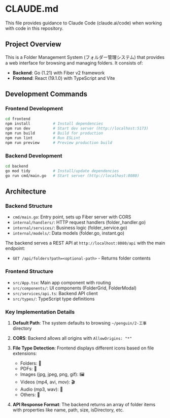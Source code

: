 # CLAUDE.md

This file provides guidance to Claude Code (claude.ai/code) when working with code in this repository.

## Project Overview

This is a Folder Management System (フォルダー管理システム) that provides a web interface for browsing and managing folders. It consists of:
- **Backend**: Go (1.21) with Fiber v2 framework
- **Frontend**: React (19.1.0) with TypeScript and Vite

## Development Commands

### Frontend Development
```bash
cd frontend
npm install          # Install dependencies
npm run dev          # Start dev server (http://localhost:5173)
npm run build        # Build for production
npm run lint         # Run ESLint
npm run preview      # Preview production build
```

### Backend Development
```bash
cd backend
go mod tidy          # Install/update dependencies
go run cmd/main.go   # Start server (http://localhost:8080)
```

## Architecture

### Backend Structure
- `cmd/main.go`: Entry point, sets up Fiber server with CORS
- `internal/handlers/`: HTTP request handlers (folder_handler.go)
- `internal/services/`: Business logic (folder_service.go)
- `internal/models/`: Data models (folder.go, instant.go)

The backend serves a REST API at `http://localhost:8080/api` with the main endpoint:
- `GET /api/folders?path=<optional-path>` - Returns folder contents

### Frontend Structure
- `src/App.tsx`: Main app component with routing
- `src/components/`: UI components (FolderGrid, FolderModal)
- `src/services/api.ts`: Backend API client
- `src/types/`: TypeScript type definitions

### Key Implementation Details

1. **Default Path**: The system defaults to browsing `~/penguin/2-工事` directory
2. **CORS**: Backend allows all origins with `AllowOrigins: "*"`
3. **File Type Detection**: Frontend displays different icons based on file extensions:
   - Folders: 📁
   - PDFs: 📄
   - Images (jpg, jpeg, png, gif): 🖼️
   - Videos (mp4, avi, mov): 🎬
   - Audio (mp3, wav): 🎵
   - Others: 📎

4. **API Response Format**: The backend returns an array of folder items with properties like name, path, size, isDirectory, etc.